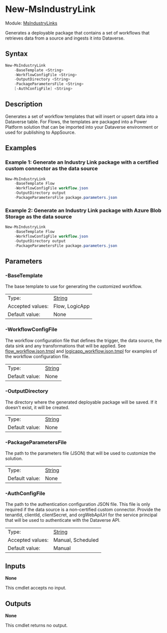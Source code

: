 # New-MsIndustryLink

Module: [MsIndustryLinks](../README.md)

Generates a deployable package that contains a set of workflows that retrieves data from a source and ingests it into Dataverse.

## Syntax

```powershell
New-MsIndustryLink
    -BaseTemplate <String>
    -WorkflowConfigFile <String>
    -OutputDirectory <String>
    -PackageParametersFile <String>
    [-AuthConfigFile] <String>
```

## Description

Generates a set of workflow templates that will insert or upsert data into a Dataverse table. For Flows, the templates are packaged into a Power Platform solution that can be imported into your Dataverse environment or used for publishing to AppSource.

## Examples

### Example 1: Generate an Industry Link package with a certified custom connector as the data source

```powershell
New-MsIndustryLink
    -BaseTemplate Flow
    -WorkflowConfigFile workflow.json
    -OutputDirectory output
    -PackageParametersFile package.parameters.json
```

### Example 2: Generate an Industry Link package with Azure Blob Storage as the data source

```powershell
New-MsIndustryLink
    -BaseTemplate Flow
    -WorkflowConfigFile workflow.json
    -OutputDirectory output
    -PackageParametersFile package.parameters.json
```

## Parameters

### -BaseTemplate

The base template to use for generating the customized workflow.

|                  |                                                                                                                       |
| ---------------- | --------------------------------------------------------------------------------------------------------------------- |
| Type:            | [String](https://learn.microsoft.com/en-us/powershell/scripting/lang-spec/chapter-04?view=powershell-7.3#431-strings) |
| Accepted values: | Flow, LogicApp                                                                                                        |
| Default value:   | None                                                                                                                  |

### -WorkflowConfigFile

The workflow configuration file that defines the trigger, the data source, the data sink and any transformations that will be applied. See [flow_workflow.json.tmpl](flow_workflow.json.tmpl) and [logicapp_workflow.json.tmpl](logicapp_workflow.json.tmpl) for examples of the workflow configuration file.

|                |                                                                                                                       |
| -------------- | --------------------------------------------------------------------------------------------------------------------- |
| Type:          | [String](https://learn.microsoft.com/en-us/powershell/scripting/lang-spec/chapter-04?view=powershell-7.3#431-strings) |
| Default value: | None                                                                                                                  |

### -OutputDirectory

The directory where the generated deployable package will be saved. If it doesn't exist, it will be created.

|                |                                                                                                                       |
| -------------- | --------------------------------------------------------------------------------------------------------------------- |
| Type:          | [String](https://learn.microsoft.com/en-us/powershell/scripting/lang-spec/chapter-04?view=powershell-7.3#431-strings) |
| Default value: | None                                                                                                                  |

### -PackageParametersFile

The path to the parameters file (JSON) that will be used to customize the solution.

|                |                                                                                                                       |
| -------------- | --------------------------------------------------------------------------------------------------------------------- |
| Type:          | [String](https://learn.microsoft.com/en-us/powershell/scripting/lang-spec/chapter-04?view=powershell-7.3#431-strings) |
| Default value: | None                                                                                                                  |

### -AuthConfigFile

The path to the authentication configuration JSON file. This file is only required if the data source is a non-certified custom connector. Provide the tenantId, clientId, clientSecret, and orgWebApiUrl for the service principal that will be used to authenticate with the Dataverse API.

|                  |                                                                                                                       |
| ---------------- | --------------------------------------------------------------------------------------------------------------------- |
| Type:            | [String](https://learn.microsoft.com/en-us/powershell/scripting/lang-spec/chapter-04?view=powershell-7.3#431-strings) |
| Accepted values: | Manual, Scheduled                                                                                                     |
| Default value:   | Manual                                                                                                                |

## Inputs

**None**

This cmdlet accepts no input.

## Outputs

**None**

This cmdlet returns no output.
